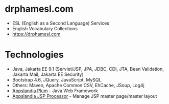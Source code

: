 # drphamesl.com
 - ESL (English as a Second Language) Services
 - English Vocabulary Collections
 - https://drphamesl.com
# Technologies
 - Java, Jakarta EE 9.1 (Servlet/JSP, JPA, JDBC, CDI, JTA, Bean Validation, Jakarta Mail, Jakarta EE Security)
 - Bootstrap 4.6, JQuery, JavaScript, MySQL
 - Others: Maven, Apache Common CSV, EhCache, JSoup, Log4j
 - [Appslandia Plum](https://github.com/haducloc/appslandia-plum) - Java Web Framework
 - [Appslandia JSP Processor](https://github.com/haducloc/appslandia-jsp-processor) - Manage JSP master page/master layout
